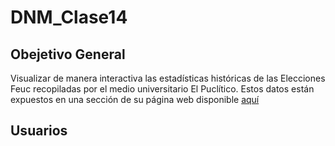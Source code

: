 # DNM_Clase14


Obejetivo General
------
Visualizar de manera interactiva las estadísticas históricas de las Elecciones Feuc recopiladas por el medio universitario El Puclítico. Estos datos están expuestos en una sección de su página web disponible [aquí](http://elpuclitico.cl/index.php/consolidado-historico-elecciones-feuc/)

Usuarios
------
